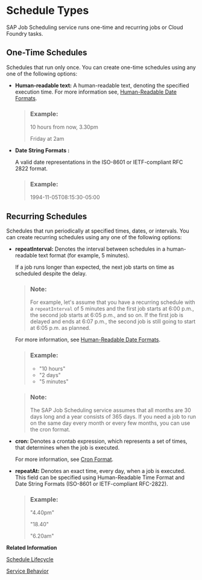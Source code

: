 <!-- loio9cf8c14da0144c84aac628dc56b00ffd -->

# Schedule Types

SAP Job Scheduling service runs one-time and recurring jobs or Cloud Foundry tasks.



<a name="loio9cf8c14da0144c84aac628dc56b00ffd__section_wr3_p3p_d4b"/>

## **One-Time Schedules**

Schedules that run only once. You can create one-time schedules using any one of the following options:

-   **Human-readable text:** A human-readable text, denoting the specified execution time. For more information see, [Human-Readable Date Formats](schedule-formats-54615f0.md#loioa323f2d365904499a83a1b60f473bb78).

    > ### Example:  
    > 10 hours from now, 3.30pm
    > 
    > Friday at 2am

-   **Date String Formats :**

    A valid date representations in the ISO-8601 or IETF-compliant RFC 2822 format.

    > ### Example:  
    > 1994-11-05T08:15:30-05:00




<a name="loio9cf8c14da0144c84aac628dc56b00ffd__section_fsb_5hp_d4b"/>

## Recurring Schedules

Schedules that run periodically at specified times, dates, or intervals. You can create recurring schedules using any one of the following options:

-   **repeatInterval:** Denotes the interval between schedules in a human-readable text format \(for example, 5 minutes\).

    If a job runs longer than expected, the next job starts on time as scheduled despite the delay.

    > ### Note:  
    > For example, let's assume that you have a recurring schedule with a `repeatInterval` of 5 minutes and the first job starts at 6:00 p.m., the second job starts at 6:05 p.m., and so on. If the first job is delayed and ends at 6:07 p.m., the second job is still going to start at 6:05 p.m. as planned.

    For more information, see [Human-Readable Date Formats](schedule-formats-54615f0.md#loioa323f2d365904499a83a1b60f473bb78).

    > ### Example:  
    > -   "10 hours"
    > -   "2 days"
    > -   "5 minutes"

    > ### Note:  
    > The SAP Job Scheduling service assumes that all months are 30 days long and a year consists of 365 days. If you need a job to run on the same day every month or every few months, you can use the cron format.

-   **cron:** Denotes a crontab expression, which represents a set of times, that determines when the job is executed.

    For more information, see [Cron Format](schedule-formats-54615f0.md#loio37af46344c4d46a9b8695d2c9775c34f).

-   **repeatAt:** Denotes an exact time, every day, when a job is executed. This field can be specified using Human-Readable Time Format and Date String Formats \(ISO-8601 or IETF-compliant RFC-2822\).

    > ### Example:  
    > "4.40pm"
    > 
    > "18.40"
    > 
    > "6.20am"


**Related Information**  


[Schedule Lifecycle](schedule-lifecycle-e1805f2.md "A schedule passes through three lifecycle states for each run.")

[Service Behavior](../40---Using-JOB-SCHDULR-TITLE/service-behavior-d09664b.md#loiod09664b7ae9d453e8b8a3a6e09449916 "This topic helps you understand and analyze the behavior of the SAP Job Scheduling service under specific situations.")

